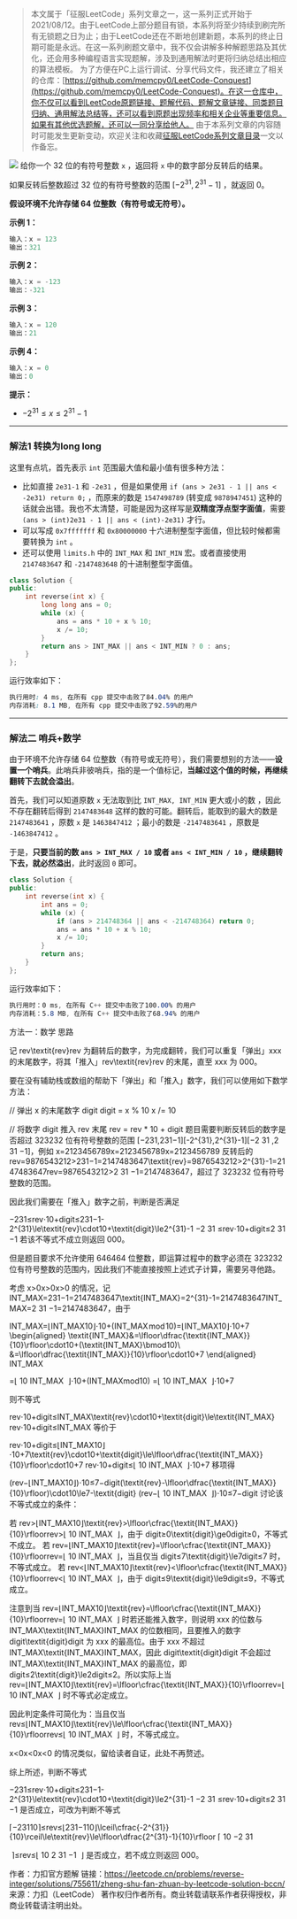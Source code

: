 > 本文属于「征服LeetCode」系列文章之一，这一系列正式开始于2021/08/12。由于LeetCode上部分题目有锁，本系列将至少持续到刷完所有无锁题之日为止；由于LeetCode还在不断地创建新题，本系列的终止日期可能是永远。在这一系列刷题文章中，我不仅会讲解多种解题思路及其优化，还会用多种编程语言实现题解，涉及到通用解法时更将归纳总结出相应的算法模板。
> <b></b>
> 为了方便在PC上运行调试、分享代码文件，我还建立了相关的仓库：[https://github.com/memcpy0/LeetCode-Conquest](https://github.com/memcpy0/LeetCode-Conquest)。在这一仓库中，你不仅可以看到LeetCode原题链接、题解代码、题解文章链接、同类题目归纳、通用解法总结等，还可以看到原题出现频率和相关企业等重要信息。如果有其他优选题解，还可以一同分享给他人。
> <b></b>
> 由于本系列文章的内容随时可能发生更新变动，欢迎关注和收藏[征服LeetCode系列文章目录](https://memcpy0.blog.csdn.net/article/details/119656559)一文以作备忘。

![](https://image-1307616428.cos.ap-beijing.myqcloud.com/Obsidian/202310091337312.png)
给你一个 32 位的有符号整数 `x` ，返回将 `x` 中的数字部分反转后的结果。

如果反转后整数超过 32 位的有符号整数的范围 $[−2^{31},  2^{31} − 1]$ ，就返回 0。

**假设环境不允许存储 64 位整数（有符号或无符号）。**

**示例 1：**
```java
输入：x = 123
输出：321
```
**示例 2：**
```java
输入：x = -123
输出：-321
```
**示例 3：**
```java
输入：x = 120
输出：21
```
**示例 4：**
```java
输入：x = 0
输出：0
```
**提示：**
- $-2^{31} \le x \le 2^{31} - 1$
 
---
### 解法1 转换为long long
这里有点坑，首先表示 `int` 范围最大值和最小值有很多种方法：
- 比如直接 `2e31-1` 和 `-2e31` ，但是如果使用 `if (ans > 2e31 - 1 || ans < -2e31) return 0;` ，而原来的数是 `1547498789` (转变成 `9878947451`) 这种的话就会出错。我也不太清楚，可能是因为这样写是**双精度浮点型字面值**，需要`(ans > (int)2e31 - 1 || ans < (int)-2e31)` 才行。
- 可以写成 `0x7fffffff` 和 `0x80000000` 十六进制整型字面值，但比较时候都需要转换为 `int` 。
- 还可以使用 `limits.h` 中的 `INT_MAX` 和 `INT_MIN` 宏。或者直接使用 `2147483647` 和 `-2147483648` 的十进制整型字面值。
```cpp
class Solution {
public:
    int reverse(int x) {
        long long ans = 0; 
        while (x) { 
            ans = ans * 10 + x % 10;
            x /= 10;
        } 
        return ans > INT_MAX || ans < INT_MIN ? 0 : ans;
    }
};
```
运行效率如下：
```css
执行用时: 4 ms, 在所有 cpp 提交中击败了84.04% 的用户
内存消耗: 8.1 MB, 在所有 cpp 提交中击败了92.59%的用户
```
---
### 解法二 哨兵+数学
由于环境不允许存储 64 位整数（有符号或无符号），我们需要想别的方法——**设置一个哨兵**。此哨兵非彼哨兵，指的是一个值标记，**当越过这个值的时候，再继续翻转下去就会溢出**。

首先，我们可以知道原数 `x` 无法取到比 `INT_MAX, INT_MIN` 更大或小的数 ，因此不存在翻转后得到 `2147483648` 这样的数的可能。翻转后，能取到的最大的数是 `2147483641` ，原数 `x` 是 `1463847412` ；最小的数是 `-2147483641` ，原数是 `-1463847412` 。

于是，**只要当前的数 `ans > INT_MAX / 10` 或者 `ans < INT_MIN / 10` ，继续翻转下去，就必然溢出**，此时返回 `0` 即可。
```cpp
class Solution {
public:
    int reverse(int x) {
        int ans = 0; 
        while (x) {
            if (ans > 214748364 || ans < -214748364) return 0;
            ans = ans * 10 + x % 10;
            x /= 10;
        }
        return ans;
    }
};
```
运行效率如下：
```css
执行用时：0 ms, 在所有 C++ 提交中击败了100.00% 的用户
内存消耗：5.8 MB, 在所有 C++ 提交中击败了68.94% 的用户
```
方法一：数学
思路

记 rev\textit{rev}rev 为翻转后的数字，为完成翻转，我们可以重复「弹出」xxx 的末尾数字，将其「推入」rev\textit{rev}rev 的末尾，直至 xxx 为 000。

要在没有辅助栈或数组的帮助下「弹出」和「推入」数字，我们可以使用如下数学方法：

// 弹出 x 的末尾数字 digit
digit = x % 10
x /= 10

// 将数字 digit 推入 rev 末尾
rev = rev * 10 + digit
题目需要判断反转后的数字是否超过 323232 位有符号整数的范围 [−231,231−1][-2^{31},2^{31}-1][−2 
31
 ,2 
31
 −1]，例如 x=2123456789x=2123456789x=2123456789 反转后的 rev=9876543212>231−1=2147483647\textit{rev}=9876543212>2^{31}-1=2147483647rev=9876543212>2 
31
 −1=2147483647，超过了 323232 位有符号整数的范围。

因此我们需要在「推入」数字之前，判断是否满足

−231≤rev⋅10+digit≤231−1-2^{31}\le\textit{rev}\cdot10+\textit{digit}\le2^{31}-1
−2 
31
 ≤rev⋅10+digit≤2 
31
 −1
若该不等式不成立则返回 000。

但是题目要求不允许使用 646464 位整数，即运算过程中的数字必须在 323232 位有符号整数的范围内，因此我们不能直接按照上述式子计算，需要另寻他路。

考虑 x>0x>0x>0 的情况，记 INT_MAX=231−1=2147483647\textit{INT\_MAX}=2^{31}-1=2147483647INT_MAX=2 
31
 −1=2147483647，由于

INT_MAX=⌊INT_MAX10⌋⋅10+(INT_MAX mod 10)=⌊INT_MAX10⌋⋅10+7 \begin{aligned} \textit{INT\_MAX}&=\lfloor\dfrac{\textit{INT\_MAX}}{10}\rfloor\cdot10+(\textit{INT\_MAX}\bmod10)\\ &=\lfloor\dfrac{\textit{INT\_MAX}}{10}\rfloor\cdot10+7 \end{aligned}
INT_MAX
​
  
=⌊ 
10
INT_MAX
​
 ⌋⋅10+(INT_MAXmod10)
=⌊ 
10
INT_MAX
​
 ⌋⋅10+7
​
 
则不等式

rev⋅10+digit≤INT_MAX\textit{rev}\cdot10+\textit{digit}\le\textit{INT\_MAX}
rev⋅10+digit≤INT_MAX
等价于

rev⋅10+digit≤⌊INT_MAX10⌋⋅10+7\textit{rev}\cdot10+\textit{digit}\le\lfloor\dfrac{\textit{INT\_MAX}}{10}\rfloor\cdot10+7
rev⋅10+digit≤⌊ 
10
INT_MAX
​
 ⌋⋅10+7
移项得

(rev−⌊INT_MAX10⌋)⋅10≤7−digit(\textit{rev}-\lfloor\dfrac{\textit{INT\_MAX}}{10}\rfloor)\cdot10\le7-\textit{digit}
(rev−⌊ 
10
INT_MAX
​
 ⌋)⋅10≤7−digit
讨论该不等式成立的条件：

若 rev>⌊INT_MAX10⌋\textit{rev}>\lfloor\cfrac{\textit{INT\_MAX}}{10}\rfloorrev>⌊ 
10
INT_MAX
​
 ⌋，由于 digit≥0\textit{digit}\ge0digit≥0，不等式不成立。 若 rev=⌊INT_MAX10⌋\textit{rev}=\lfloor\cfrac{\textit{INT\_MAX}}{10}\rfloorrev=⌊ 
10
INT_MAX
​
 ⌋，当且仅当 digit≤7\textit{digit}\le7digit≤7 时，不等式成立。 若 rev<⌊INT_MAX10⌋\textit{rev}<\lfloor\cfrac{\textit{INT\_MAX}}{10}\rfloorrev<⌊ 
10
INT_MAX
​
 ⌋，由于 digit≤9\textit{digit}\le9digit≤9，不等式成立。

注意到当 rev=⌊INT_MAX10⌋\textit{rev}=\lfloor\cfrac{\textit{INT\_MAX}}{10}\rfloorrev=⌊ 
10
INT_MAX
​
 ⌋ 时若还能推入数字，则说明 xxx 的位数与 INT_MAX\textit{INT\_MAX}INT_MAX 的位数相同，且要推入的数字 digit\textit{digit}digit 为 xxx 的最高位。由于 xxx 不超过 INT_MAX\textit{INT\_MAX}INT_MAX，因此 digit\textit{digit}digit 不会超过 INT_MAX\textit{INT\_MAX}INT_MAX 的最高位，即 digit≤2\textit{digit}\le2digit≤2。所以实际上当 rev=⌊INT_MAX10⌋\textit{rev}=\lfloor\cfrac{\textit{INT\_MAX}}{10}\rfloorrev=⌊ 
10
INT_MAX
​
 ⌋ 时不等式必定成立。

因此判定条件可简化为：当且仅当 rev≤⌊INT_MAX10⌋\textit{rev}\le\lfloor\cfrac{\textit{INT\_MAX}}{10}\rfloorrev≤⌊ 
10
INT_MAX
​
 ⌋ 时，不等式成立。

x<0x<0x<0 的情况类似，留给读者自证，此处不再赘述。

综上所述，判断不等式

−231≤rev⋅10+digit≤231−1-2^{31}\le\textit{rev}\cdot10+\textit{digit}\le2^{31}-1
−2 
31
 ≤rev⋅10+digit≤2 
31
 −1
是否成立，可改为判断不等式

⌈−23110⌉≤rev≤⌊231−110⌋\lceil\cfrac{-2^{31}}{10}\rceil\le\textit{rev}\le\lfloor\dfrac{2^{31}-1}{10}\rfloor
⌈ 
10
−2 
31
 
​
 ⌉≤rev≤⌊ 
10
2 
31
 −1
​
 ⌋
是否成立，若不成立则返回 000。
 

作者：力扣官方题解
链接：https://leetcode.cn/problems/reverse-integer/solutions/755611/zheng-shu-fan-zhuan-by-leetcode-solution-bccn/
来源：力扣（LeetCode）
著作权归作者所有。商业转载请联系作者获得授权，非商业转载请注明出处。